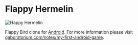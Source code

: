 # Flappy Hermelin

![Happy Hermelin](http://gaborpinter.net/gaboratorium-notes/img/posts/2018-04-01-my-first-android-game/flappy_hermelin_small.png)

Flappy Bird clone for [Android](https://play.google.com/store/apps/details?id=com.gaboratorium.mytestgame). For more information please visit [gaboratorium.com/notes/my-first-android-game](http://gaboratorium.com/notes/my-first-android-game).